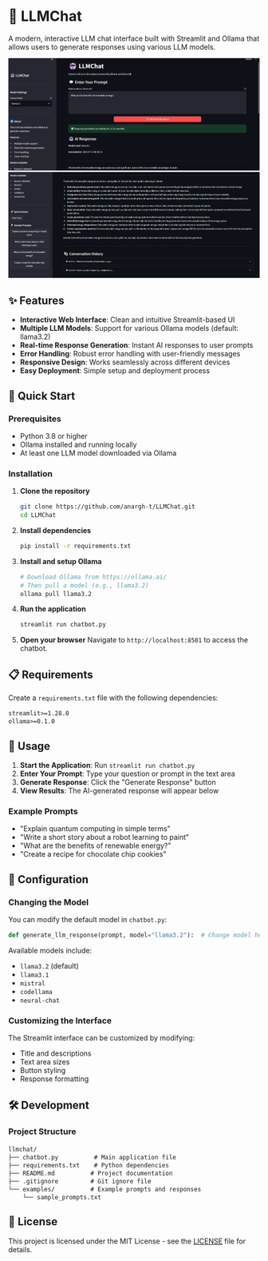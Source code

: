 # 🤖 LLMChat

A modern, interactive LLM chat interface built with Streamlit and Ollama that allows users to generate responses using various LLM models.

![LLMChat Interface](examples/image1.png)
![LLMChat Response](examples/image2.png)

## ✨ Features

- **Interactive Web Interface**: Clean and intuitive Streamlit-based UI
- **Multiple LLM Models**: Support for various Ollama models (default: llama3.2)
- **Real-time Response Generation**: Instant AI responses to user prompts
- **Error Handling**: Robust error handling with user-friendly messages
- **Responsive Design**: Works seamlessly across different devices
- **Easy Deployment**: Simple setup and deployment process

## 🚀 Quick Start

### Prerequisites

- Python 3.8 or higher
- Ollama installed and running locally
- At least one LLM model downloaded via Ollama

### Installation

1. **Clone the repository**
   ```bash
   git clone https://github.com/anargh-t/LLMChat.git
   cd LLMChat
   ```

2. **Install dependencies**
   ```bash
   pip install -r requirements.txt
   ```

3. **Install and setup Ollama**
   ```bash
   # Download Ollama from https://ollama.ai/
   # Then pull a model (e.g., llama3.2)
   ollama pull llama3.2
   ```

4. **Run the application**
   ```bash
   streamlit run chatbot.py
   ```

5. **Open your browser**
   Navigate to `http://localhost:8501` to access the chatbot.

## 📋 Requirements

Create a `requirements.txt` file with the following dependencies:

```
streamlit>=1.28.0
ollama>=0.1.0
```

## 🎯 Usage

1. **Start the Application**: Run `streamlit run chatbot.py`
2. **Enter Your Prompt**: Type your question or prompt in the text area
3. **Generate Response**: Click the "Generate Response" button
4. **View Results**: The AI-generated response will appear below

### Example Prompts

- "Explain quantum computing in simple terms"
- "Write a short story about a robot learning to paint"
- "What are the benefits of renewable energy?"
- "Create a recipe for chocolate chip cookies"

## 🔧 Configuration

### Changing the Model

You can modify the default model in `chatbot.py`:

```python
def generate_llm_response(prompt, model="llama3.2"):  # Change model here
```

Available models include:
- `llama3.2` (default)
- `llama3.1`
- `mistral`
- `codellama`
- `neural-chat`

### Customizing the Interface

The Streamlit interface can be customized by modifying:
- Title and descriptions
- Text area sizes
- Button styling
- Response formatting

## 🛠️ Development

### Project Structure

```
llmchat/
├── chatbot.py          # Main application file
├── requirements.txt    # Python dependencies
├── README.md          # Project documentation
├── .gitignore         # Git ignore file
└── examples/          # Example prompts and responses
    └── sample_prompts.txt
```

## 📝 License

This project is licensed under the MIT License - see the [LICENSE](LICENSE) file for details. 